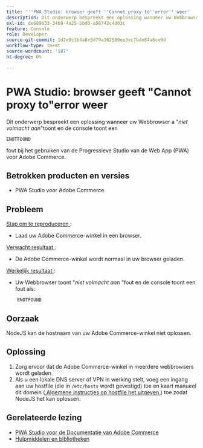 ```yaml
---
title: '''PWA Studio: browser geeft ''Cannot proxy to''error'' weer'
description: Dit onderwerp bespreekt een oplossing wanneer uw Webbrowser "*Kan volmacht aan*"toont en de console toont een
exl-id: de689633-34b8-4a25-bbd0-a58742c4d03c
feature: Console
role: Developer
source-git-commit: 1d2e0c1b4a8e3d79a362500ee3ec7bde84a6ce0d
workflow-type: tm+mt
source-wordcount: '187'
ht-degree: 0%

---
```


# PWA Studio: browser geeft &quot;Cannot proxy to&quot;error weer

Dit onderwerp bespreekt een oplossing wanneer uw Webbrowser a &quot;*niet volmacht aan*&quot;toont en de console toont een

```
ENOTFOUND
```

fout bij het gebruiken van de Progressieve Studio van de Web App (PWA) voor Adobe Commerce.

## Betrokken producten en versies

* PWA Studio voor Adobe Commerce

## Probleem

<u> Stap om te reproduceren </u>:

* Laad uw Adobe Commerce-winkel in een browser.

<u> Verwacht resultaat </u>:

* De Adobe Commerce-winkel wordt normaal in uw browser geladen.

<u> Werkelijk resultaat </u>:

* Uw Webbrowser toont &quot;*niet volmacht aan* &quot;fout en de console toont een fout als:

```
    ENOTFOUND
```


## Oorzaak

NodeJS kan de hostnaam van uw Adobe Commerce-winkel niet oplossen.

## Oplossing

1. Zorg ervoor dat de Adobe Commerce-winkel in meerdere webbrowsers wordt geladen.
1. Als u een lokale DNS server of VPN in werking stelt, voeg een ingang aan uw hostfile (die in `/etc/hosts` wordt gevestigd) toe en kaart manueel dit domein ([ Algemene instructies op hostfile het uitgeven ](https://linuxize.com/post/how-to-edit-your-hosts-file/)) toe zodat NodeJS het kan oplossen.

## Gerelateerde lezing

* [ PWA Studio voor de Documentatie van Adobe Commerce ](https://magento.github.io/pwa-studio/)
* [ Hulpmiddelen en bibliotheken ](https://magento.github.io/pwa-studio/technologies/tools-libraries/)
